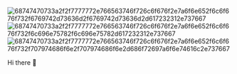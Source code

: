 ![68747470733a2f2f7777772e766563746f726c6f676f2e7a6f6e652f6c6f676f732f6769742d73636d2f6769742d73636d2d617232312e737667](https://github.com/user-attachments/assets/105e743f-f67e-44de-9512-09472243b506)![68747470733a2f2f7777772e766563746f726c6f676f2e7a6f6e652f6c6f676f732f6c696e75782f6c696e75782d617232312e737667](https://github.com/user-attachments/assets/0ad67e3e-1d8b-4b8a-b9f9-b1d15808cb92)![68747470733a2f2f7777772e766563746f726c6f676f2e7a6f6e652f6c6f676f732f707974686f6e2f707974686f6e2d686f72697a6f6e74616c2e737667](https://github.com/user-attachments/assets/d4f08871-bfc8-4471-ac6d-ad9d1a63c6c3) 

 Hi there 👋

